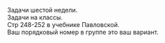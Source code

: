 Задачи шестой недели.    
Задачи на классы.       
Стр 248-252 в учебнике Павловской.     
Ваш порядковый номер в группе это ваш вариант.    
